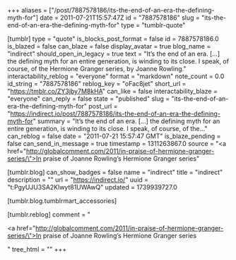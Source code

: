 +++
aliases = ["/post/7887578186/its-the-end-of-an-era-the-defining-myth-for"]
date = 2011-07-21T15:57:47Z
id = "7887578186"
slug = "its-the-end-of-an-era-the-defining-myth-for"
type = "tumblr-quote"

[tumblr]
type = "quote"
is_blocks_post_format = false
id = 7887578186.0
is_blazed = false
can_blaze = false
display_avatar = true
blog_name = "indirect"
should_open_in_legacy = true
text = "It’s the end of an era. [&hellip;] the defining myth for an entire generation, is winding to its close. I speak, of course, of the Hermione Granger series, by Joanne Rowling."
interactability_reblog = "everyone"
format = "markdown"
note_count = 0.0
id_string = "7887578186"
reblog_key = "oFac8jet"
short_url = "https://tmblr.co/ZY3jby7M8kHA"
can_like = false
interactability_blaze = "everyone"
can_reply = false
state = "published"
slug = "its-the-end-of-an-era-the-defining-myth-for"
post_url = "https://indirect.io/post/7887578186/its-the-end-of-an-era-the-defining-myth-for"
summary = "It’s the end of an era. […] the defining myth for an entire generation, is winding to its close. I speak, of course, of the..."
can_reblog = false
date = "2011-07-21 15:57:47 GMT"
is_blaze_pending = false
can_send_in_message = true
timestamp = 1311263867.0
source = "<a href=\"http://globalcomment.com/2011/in-praise-of-hermione-granger-series/\">In praise of Joanne Rowling’s Hermione Granger series</a>"

[tumblr.blog]
can_show_badges = false
name = "indirect"
title = "indirect"
description = ""
url = "https://indirect.io/"
uuid = "t:PgyUJU3SA2Klwyt81UWAwQ"
updated = 1739939727.0

[tumblr.blog.tumblrmart_accessories]

[tumblr.reblog]
comment = "<p><a href=\"http://globalcomment.com/2011/in-praise-of-hermione-granger-series/\">In praise of Joanne Rowling’s Hermione Granger series</a></p>"
tree_html = ""
+++
